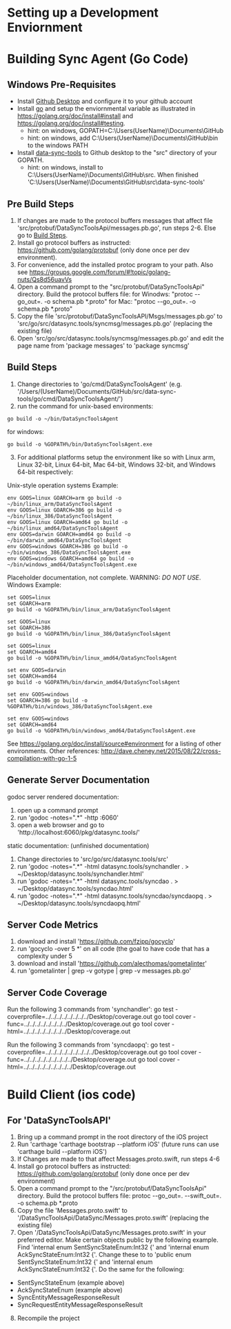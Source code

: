 # Setting up a Development Enviornment

# Building Sync Agent (Go Code)

## Windows Pre-Requisites

* Install [Github Desktop](https://desktop.github.com/) and configure it to your github account
* Install [go](https://golang.org/dl/) and setup the enviornmental variable as illustrated in https://golang.org/doc/install#install and https://golang.org/doc/install#testing.
  * hint: on windows, GOPATH=C:\Users\(UserName)\Documents\GitHub
  * hint: on windows, add C:\Users\(UserName)\Documents\GitHub\bin to the windows PATH
* Install [data-sync-tools](https://github.com/datasynctools/data-sync-tools) to Github desktop to the "src" directory of your GOPATH.   
  * hint: on windows, install to C:\Users\(UserName)\Documents\GitHub\src. When finished 'C:\Users\(UserName)\Documents\GitHub\src\data-sync-tools'

## Pre Build Steps

1. If changes are made to the protocol buffers messages that affect file 'src/protobuf/DataSyncToolsApi/messages.pb.go', run steps 2-6. Else go to [Build Steps](DevEnv.md#build-steps).
2. Install go protocol buffers as instructed: https://github.com/golang/protobuf (only done once per dev environment).
3. For convenience, add the installed protoc program to your path. Also see https://groups.google.com/forum/#!topic/golang-nuts/Qs8d56uavVs
4. Open a command prompt to the "src/protobuf/DataSyncToolsApi" directory. Build the protocol buffers file:
for Winodws: "protoc --go_out=. -o schema.pb *.proto"
for Mac: "protoc --go_out=. -o schema.pb \*.proto"
5. Copy the file 'src/protobuf/DataSyncToolsAPI/Msgs/messages.pb.go' to 'src/go/src/datasync.tools/syncmsg/messages.pb.go' (replacing the existing file)
6. Open 'src/go/src/datasync.tools/syncmsg/messages.pb.go' and edit the page name from 'package messages' to 'package syncmsg'

## Build Steps

1. Change directories to 'go/cmd/DataSyncToolsAgent'
(e.g. '/Users/(UserName)/Documents/GitHub/src/data-sync-tools/go/cmd/DataSyncToolsAgent/')
2. run the command
for unix-based environments:
```
go build -o ~/bin/DataSyncToolsAgent
```
for windows:
```
go build -o %GOPATH%/bin/DataSyncToolsAgent.exe
```
3. For additional platforms setup the environment like so with Linux arm, Linux 32-bit, Linux 64-bit, Mac 64-bit, Windows 32-bit, and Windows 64-bit respectively:

Unix-style operation systems Example:
```
env GOOS=linux GOARCH=arm go build -o ~/bin/linux_arm/DataSyncToolsAgent
env GOOS=linux GOARCH=386 go build -o ~/bin/linux_386/DataSyncToolsAgent
env GOOS=linux GOARCH=amd64 go build -o ~/bin/linux_amd64/DataSyncToolsAgent
env GOOS=darwin GOARCH=amd64 go build -o ~/bin/darwin_amd64/DataSyncToolsAgent
env GOOS=windows GOARCH=386 go build -o ~/bin/windows_386/DataSyncToolsAgent.exe
env GOOS=windows GOARCH=amd64 go build -o ~/bin/windows_amd64/DataSyncToolsAgent.exe
```
Placeholder documentation, not complete. WARNING: *DO NOT USE*. Windows Example:
```
set GOOS=linux
set GOARCH=arm
go build -o %GOPATH%/bin/linux_arm/DataSyncToolsAgent

set GOOS=linux
set GOARCH=386
go build -o %GOPATH%/bin/linux_386/DataSyncToolsAgent

set GOOS=linux
set GOARCH=amd64
go build -o %GOPATH%/bin/linux_amd64/DataSyncToolsAgent

set env GOOS=darwin
set GOARCH=amd64
go build -o %GOPATH%/bin/darwin_amd64/DataSyncToolsAgent

set env GOOS=windows
set GOARCH=386 go build -o %GOPATH%/bin/windows_386/DataSyncToolsAgent.exe

set env GOOS=windows
set GOARCH=amd64
go build -o %GOPATH%/bin/windows_amd64/DataSyncToolsAgent.exe
```
See https://golang.org/doc/install/source#environment for a listing of other environments.
Other references: http://dave.cheney.net/2015/08/22/cross-compilation-with-go-1-5

## Generate Server Documentation

godoc server rendered documentation:
1. open up a command prompt
2. run 'godoc -notes=".\*" -http :6060'
3. open a web browser and go to 'http://localhost:6060/pkg/datasync.tools/'

static documentation: (unfinished documentation)
1. Change directories to 'src/go/src/datasync.tools/src'
2. run 'godoc -notes=".\*" -html datasync.tools/synchandler . > ~/Desktop/datasync.tools/synchandler.html'
3. run 'godoc -notes=".\*" -html datasync.tools/syncdao . > ~/Desktop/datasync.tools/syncdao.html'
4. run 'godoc -notes=".\*" -html datasync.tools/syncdao/syncdaopq . > ~/Desktop/datasync.tools/syncdaopq.html'

## Server Code Metrics

1. download and install 'https://github.com/fzipp/gocyclo'
2. run 'gocyclo -over 5 \*' on all code (the goal to have code that has a complexity under 5
3. download and install 'https://github.com/alecthomas/gometalinter'
4. run 'gometalinter | grep -v gotype | grep -v messages.pb.go'

## Server Code Coverage

Run the following 3 commands from 'synchandler':
go test -coverprofile=../../../../../../../../Desktop/coverage.out
go tool cover -func=../../../../../../../../Desktop/coverage.out
go tool cover -html=../../../../../../../../Desktop/coverage.out

Run the following 3 commands from 'syncdaopq':
go test -coverprofile=../../../../../../../../../Desktop/coverage.out
go tool cover -func=../../../../../../../../../Desktop/coverage.out
go tool cover -html=../../../../../../../../../Desktop/coverage.out

# Build Client (ios code)

## For 'DataSyncToolsAPI'
1. Bring up a command prompt in the root directory of the iOS project
2. Run 'carthage 'carthage bootstrap --platform iOS' (future runs can use 'carthage build --platform iOS')
3. If Changes are made to that affect Messages.proto.swift, run steps 4-6
4. Install go protocol buffers as instructed: https://github.com/golang/protobuf (only done once per dev environment)
5. Open a command prompt to the "/src/protobuf/DataSyncToolsApi" directory. Build the protocol buffers file:
protoc --go_out=. --swift_out=. -o schema.pb \*.proto
6. Copy the file 'Messages.proto.swift' to '/DataSyncToolsApi/DataSync/Messages.proto.swift' (replacing the existing file)
7. Open '/DataSyncToolsApi/DataSync/Messages.proto.swift' in your preferred editor. Make certain objects public by the following example. Find 'internal enum SentSyncStateEnum:Int32 {' and 'internal enum AckSyncStateEnum:Int32 {'. Change these to  to 'public enum SentSyncStateEnum:Int32 {' and 'internal enum AckSyncStateEnum:Int32 {'. Do the same for the following:
* SentSyncStateEnum (example above)
* AckSyncStateEnum (example above)
* SyncEntityMessageResponseResult
* SyncRequestEntityMessageResponseResult
8. Recompile the project
